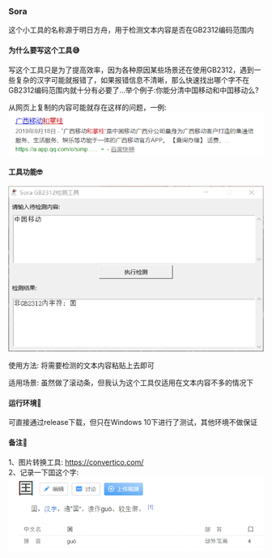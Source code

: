 ### Sora
这个小工具的名称源于明日方舟，用于检测文本内容是否在GB2312编码范围内  

#### 为什么要写这个工具😅  
写这个工具只是为了提高效率，因为各种原因某些场景还在使用GB2312，遇到一些复杂的汉字可能就报错了，如果报错信息不清晰，那么快速找出哪个字不在GB2312编码范围内就十分有必要了...举个例子:你能分清中国移动和中囯移动么?  

从网页上复制的内容可能就存在这样的问题，一例:  
![example](https://github.com/Applenice/Sora/blob/master/image/example.png)  

#### 工具功能🤓  
![example](https://github.com/Applenice/Sora/blob/master/image/sora.png)  

使用方法: 将需要检测的文本内容粘贴上去即可  

适用场景: 虽然做了滚动条，但我认为这个工具仅适用在文本内容不多的情况下  

#### 运行环境🔔  
可直接通过release下载，但只在Windows 10下进行了测试，其他环境不做保证  

#### 备注👀  
1、图片转换工具: https://convertico.com/  
2、记录一下囯这个字:  
![example](https://github.com/Applenice/Sora/blob/master/image/example-guo.png)  
